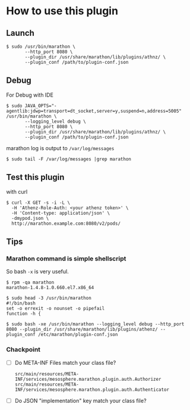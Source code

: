 # How to use this plugin

## Launch

```
$ sudo /usr/bin/marathon \
       --http_port 8080 \
       --plugin_dir /usr/share/marathon/lib/plugins/athnz/ \
       --plugin_conf /path/to/plugin-conf.json
```


## Debug

For Debug with IDE
```
$ sudo JAVA_OPTS="-agentlib:jdwp=transport=dt_socket,server=y,suspend=n,address=5005" /usr/bin/marathon \
       --logging_level debug \
       --http_port 8080 \
       --plugin_dir /usr/share/marathon/lib/plugins/athnz/ \
       --plugin_conf /path/to/plugin-conf.json
```

marathon log is output to `/var/log/messages`
```
$ sudo tail -F /var/log/messages |grep marathon
```

## Test this plugin

with curl
```
$ curl -X GET -s -i -L \
  -H 'Athenz-Role-Auth: <your athenz token>' \
  -H 'Content-type: application/json' \
  -dmypod.json \
  http://marathon.example.com:8080/v2/pods/
```

## Tips

### Marathon command is simple shellscript

So bash `-x` is very useful.
```
$ rpm -qa marathon
marathon-1.4.8-1.0.660.el7.x86_64

$ sudo head -3 /usr/bin/marathon
#!/bin/bash
set -o errexit -o nounset -o pipefail
function -h {

$ sudo bash -xe /usr/bin/marathon --logging_level debug --http_port 8080 --plugin_dir /usr/share/marathon/lib/plugins/athenz/ --plugin_conf /etc/marathon/plugin-conf.json
```

### Chackpoint

- [ ] Do META-INF Files match your class file?
  
  ```
  src/main/resources/META-INF/services/mesosphere.marathon.plugin.auth.Authorizer
  src/main/resources/META-INF/services/mesosphere.marathon.plugin.auth.Authenticator
  ```

- [ ] Do JSON "implementation" key match your class file?

